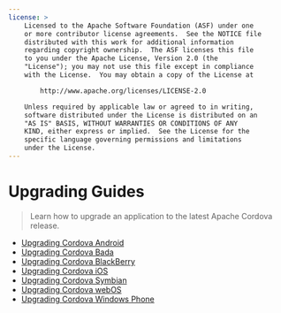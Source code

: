 ```yaml
---
license: >
    Licensed to the Apache Software Foundation (ASF) under one
    or more contributor license agreements.  See the NOTICE file
    distributed with this work for additional information
    regarding copyright ownership.  The ASF licenses this file
    to you under the Apache License, Version 2.0 (the
    "License"); you may not use this file except in compliance
    with the License.  You may obtain a copy of the License at

        http://www.apache.org/licenses/LICENSE-2.0

    Unless required by applicable law or agreed to in writing,
    software distributed under the License is distributed on an
    "AS IS" BASIS, WITHOUT WARRANTIES OR CONDITIONS OF ANY
    KIND, either express or implied.  See the License for the
    specific language governing permissions and limitations
    under the License.
---
```


Upgrading Guides
================

> Learn how to upgrade an application to the latest Apache Cordova release.

- <a href="android/index.html">Upgrading Cordova Android</a>
- <a href="bada/index.html">Upgrading Cordova Bada</a>
- <a href="blackberry/index.html">Upgrading Cordova BlackBerry</a>
- <a href="ios/index.html">Upgrading Cordova iOS</a>
- <a href="symbian/index.html">Upgrading Cordova Symbian</a>
- <a href="webos/index.html">Upgrading Cordova webOS</a>
- <a href="windows-phone/index.html">Upgrading Cordova Windows Phone</a>
